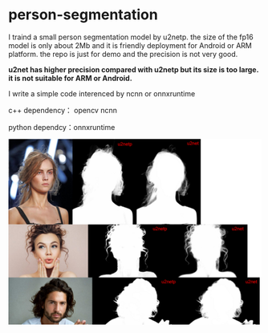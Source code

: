 # person-segmentation

I traind a small person segmentation model by u2netp. the size of the fp16 model is only about 2Mb and it is friendly deployment for Android or ARM platform. the repo is just for demo and the precision is not very good. 

**u2net has higher precision compared with u2netp but its size is too large. it is not suitable for ARM or Android.**

I write a simple code interenced by ncnn or onnxruntime

c++ dependency： opencv ncnn

python dependcy：onnxruntime

![result](https://github.com/xiongzhu666/person-segmentation/blob/main/result.png)

